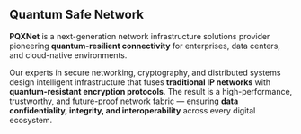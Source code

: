 ## Quantum Safe Network

**PQXNet** is a next-generation network infrastructure solutions provider pioneering **quantum-resilient connectivity** for enterprises, data centers, and cloud-native environments.

Our experts in secure networking, cryptography, and distributed systems design intelligent infrastructure that fuses **traditional IP networks** with **quantum-resistant encryption protocols**. The result is a high-performance, trustworthy, and future-proof network fabric — ensuring **data confidentiality, integrity, and interoperability** across every digital ecosystem.

